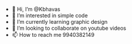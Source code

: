 - 👋 Hi, I’m @Kbhavas
- 👀 I’m interested in simple code
- 🌱 I’m currently learning graphic design
- 💞️ I’m looking to collaborate on youtube videos
- 📫 How to reach me 9940382149

<!---
Kbhavas/Kbhavas is a ✨ special ✨ repository because its `README.md` (this file) appears on your GitHub profile.
You can click the Preview link to take a look at your changes.
--->
